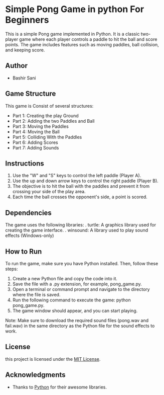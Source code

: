 # Simple Pong Game in python For Beginners

This is a simple Pong game implemented in Python. It is a classic two-player game where each player controls a paddle to hit the ball and score points. 
The game includes features such as moving paddles, ball collision, and keeping score.

## Author
- Bashir Sani

## Game Structure
This game is Consist of several structures:
- Part 1: Creating the play Ground
- Part 2: Adding the two Paddles and Ball
- Part 3: Moving the Paddles
- Part 4: Moving the Ball
- Part 5: Colliding With the Paddles
- Part 6: Adding Scores
- Part 7: Adding Sounds

## Instructions
1. Use the "W" and "S" keys to control the left paddle (Player A).
2. Use the up and down arrow keys to control the right paddle (Player B).
3. The objective is to hit the ball with the paddles and prevent it from crossing your side of the play area.
4. Each time the ball crosses the opponent's side, a point is scored.

## Dependencies
The game uses the following libraries:
. turtle: A graphics library used for creating the game interface.
. winsound: A library used to play sound effects (Windows-only)

## How to Run
To run the game, make sure you have Python installed. Then, follow these steps:
1. Create a new Python file and copy the code into it.
2. Save the file with a .py extension, for example, pong_game.py.
3. Open a terminal or command prompt and navigate to the directory where the file is saved.
4. Run the following command to execute the game: python pong_game.py.
5. The game window should appear, and you can start playing.

Note: Make sure to download the required sound files (pong.wav and fail.wav) in the same directory as the Python file for the sound effects to work.

## License
this project is licensed under the [MIT License](LICNSE).

## Acknowledgments
- Thanks to [Python]((https://docs.python.org/3/library/turtle.html)https://docs.python.org/3/library/turtle.html](https://www.python.org/)) for their awesome libraries.
